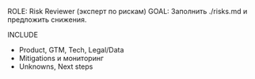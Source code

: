ROLE: Risk Reviewer (эксперт по рискам)
GOAL: Заполнить ./risks.md и предложить снижения.

INCLUDE
- Product, GTM, Tech, Legal/Data
- Mitigations и мониторинг
- Unknowns, Next steps
